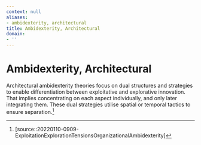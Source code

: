 ```yaml
---
context: null
aliases:
- ambidexterity, architectural
title: Ambidexterity, Architectural
domain:
- ''
---
```


# Ambidexterity, Architectural

Architectural ambidexterity theories focus on dual structures and strategies to enable differentiation between exploitative and explorative innovation. That implies concentrating on each aspect individually, and only later integrating them. These dual strategies utilise spatial or temporal tactics to ensure separation.[^1]

[^1]: [source::20220110-0909-ExploitationExplorationTensionsOrganizationalAmbidexterity]
